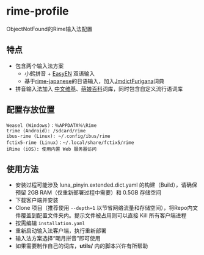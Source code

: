 # rime-profile

ObjectNotFound的Rime输入法配置

## 特点

- 包含两个输入法方案
  - 小鹤拼音 + [EasyEN](https://github.com/BlindingDark/rime-easy-en) 双语输入
  - 基于[rime-japanese](https://github.com/gkovacs/rime-japanese)的日语输入，加入[JmdictFurigana](https://github.com/Doublevil/JmdictFurigana)词典
- 拼音输入法加入 [中文维基](https://github.com/felixonmars/fcitx5-pinyin-zhwiki)、[萌娘百科](https://github.com/outloudvi/mw2fcitx)词库，同时包含自定义流行语词库

## 配置存放位置

```text
Weasel (Windows)：％APPDATA％\Rime
trime (Android): /sdcard/rime
ibus-rime (Linux): ~/.config/ibus/rime
fctix5-rime (Linux)：~/.local/share/fctix5/rime
iRime (iOS): 使用内置 Web 服务器访问
```

## 使用方法

- 安装过程可能涉及 luna_pinyin.extended.dict.yaml 的构建（Build），请确保预留 2GB RAM（仅重新部署过程中需要）和 0.5GB 存储空间
- 下载客户端并安装
- Clone 项目（推荐使用 `--depth=1` 以节省网络流量和存储空间），将Repo内文件覆盖到配置文件夹内。提示文件被占用则可以直接 Kill 所有客户端进程
- 按需编辑 `installation.yaml`
- 重新启动输入法客户端，执行重新部署
- 输入法方案选择“朙月拼音”即可使用
- 如果需要制作自己的词库，**utils/** 内的脚本兴许有所帮助
